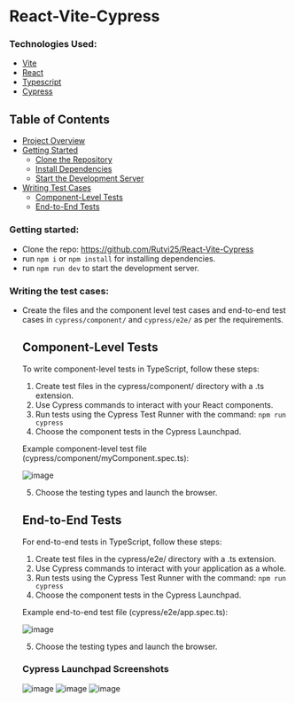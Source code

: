 # React-Vite-Cypress

### Technologies Used:
- [Vite](https://vitejs.dev/)
- [React](https://reactjs.org/)
- [Typescript](https://www.typescriptlang.org/)
- [Cypress](https://www.cypress.io/)

## Table of Contents
- [Project Overview](#project-overview)
- [Getting Started](#getting-started)
  - [Clone the Repository](#clone-the-repository)
  - [Install Dependencies](#install-dependencies)
  - [Start the Development Server](#start-the-development-server)
- [Writing Test Cases](#writing-test-cases)
  - [Component-Level Tests](#component-level-tests)
  - [End-to-End Tests](#end-to-end-tests)

### Getting started:
- Clone the repo: https://github.com/Rutvi25/React-Vite-Cypress
- run `npm i` or `npm install` for installing dependencies.
- run `npm run dev` to start the development server.

### Writing the test cases:
- Create the files and the component level test cases and end-to-end test cases in `cypress/component/` and `cypress/e2e/` as per the requirements.
  
  ## Component-Level Tests

  To write component-level tests in TypeScript, follow these steps:

  1. Create test files in the cypress/component/ directory with a .ts extension.
  2. Use Cypress commands to interact with your React components.
  3. Run tests using the Cypress Test Runner with the command:
     `npm run cypress`
  4. Choose the component tests in the Cypress Launchpad.

  Example component-level test file (cypress/component/myComponent.spec.ts):
  
     ![image](https://github.com/Rutvi25/React-Vite-Cypress/assets/130761232/62489bc9-b71e-4fa4-b66f-54e111aee5bb)

  5. Choose the testing types and launch the browser.
 
  ## End-to-End Tests

  For end-to-end tests in TypeScript, follow these steps:
  1. Create test files in the cypress/e2e/ directory with a .ts extension.
  2. Use Cypress commands to interact with your application as a whole.
  3. Run tests using the Cypress Test Runner with the command:
     `npm run cypress`
  4. Choose the component tests in the Cypress Launchpad.

  Example end-to-end test file (cypress/e2e/app.spec.ts):
  
    ![image](https://github.com/Rutvi25/React-Vite-Cypress/assets/130761232/56c78eaa-8293-4d0e-b9fc-31bc1f441099)

  5. Choose the testing types and launch the browser.


  ### Cypress Launchpad Screenshots
  
  ![image](https://github.com/Rutvi25/React-Vite-Cypress/assets/97082690/165e2654-c3d9-426a-a6f5-34aa8e5070bf)
  ![image](https://github.com/Rutvi25/React-Vite-Cypress/assets/97082690/04961749-783c-431b-8bef-e24e27ecbd9f)
  ![image](https://github.com/Rutvi25/React-Vite-Cypress/assets/97082690/df3d7f19-03c3-45ce-86bd-a94d0582a6f6)

